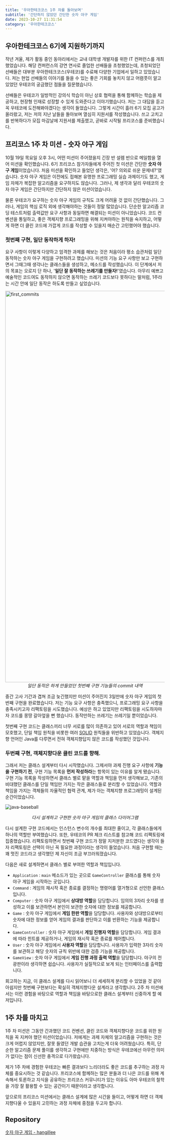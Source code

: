```yaml
---
title: '우아한테크코스 1주 차를 돌아보며'
subtitle: '간단하지 않았던 간단한 숫자 야구 게임'
date: 2023-10-27 11:31:54
category: '우아한테크코스'
---
```


## 우아한테크코스 6기에 지원하기까지

작년 겨울, 제가 활동 중인 동아리에서는 교내 대학생 개발자를 위한 IT 컨퍼런스를 개최했었습니다. 해당 컨퍼런스의 강연 연사로 졸업한 선배들을 초청했었는데, 초청되었던 선배들은 대부분 우아한테크코스(우테코)를 수료해 다양한 기업에서 일하고 있었습니다. 저는 현업 선배들의 이야기를 들을 수 있는 좋은 기회를 놓치지 않고 어렴풋이 알고 있었던 우테코의 궁금했던 점들을 질문했습니다.

선배들은 우테코가 일방적인 강의식 학습이 아닌 상호 협력을 통해 함께하는 학습을 제공하고, 현장형 인재로 성장할 수 있게 도와준다고 이야기했습니다. 저는 그 대답을 듣고 꼭 우테코에 도전해봐야겠다는 생각이 들었습니다. 그렇게 시간이 흘러 6기 모집 공고가 올라왔고, 저는 저의 지난 날들을 돌아보며 열심히 지원서를 작성했습니다. 쓰고 고치고를 반복하다가 모집 마감날에 지원서를 제출헸고, 곧바로 시작될 프리코스를 준비했습니다.

## 프리코스 1주 차 미션 - 숫자 야구 게임

10월 19일 목요일 오후 3시, 어떤 미션이 주어졌을지 긴장 반 설렘 반으로 메일함을 열어 미션을 확인했습니다. 6기 프리코스 참가자들에게 주어진 첫 미션은 간단한 **숫자 야구 게임**이었습니다. 처음 미션을 확인하고 들었던 생각은, '어? 의외로 쉬운 문제네?'였습니다. 숫자 야구 게임은 이전에도 접해본 유명한 프로그래밍 실습 과제이기도 했고, 게임 자체가 복잡한 알고리즘을 요구하지도 않습니다. 그러나, 제 생각과 달리 우테코의 숫자 야구 게임은 간단하지만 간단하지 않은 미션이었습니다.

물론 우테코가 요구하는 숫자 야구 게임의 규칙도 크게 어려울 것 없이 간단했습니다. 그러나, 게임의 핵심 로직 외에 생각해야하는 것들이 정말 많았습니다. 단순한 알고리즘 코딩 테스트처럼 출력값만 요구 사항과 동일하면 해결되는 미션이 아니었습니다. 코드 컨벤션을 통일하고, 좋은 객체지향 프로그래밍을 위해 지켜야하는 원칙을 숙지하고, 어떻게 하면 더 클린 코드에 가깝게 코드를 작성할 수 있을지 매순간 고민했어야 했습니다.

### 첫번째 구현, 일단 동작하게 하자!

요구 사항이 이렇게 다양하고 엄격한 과제를 해보는 것은 처음이라 평소 습관처럼 일단 동작하는 숫자 야구 게임을 구현하려고 했습니다. 미션의 기능 요구 사항만 보고 구현하면서 그때그때 생각나는 클래스들을 생성하고, 메소드를 작성했습니다. 이 단계에서 저의 목표는 오로지 단 하나, '**일단 잘 동작하는 쓰레기를 만들자!**'였습니다. 아무리 예쁘고 예술적인 코드여도 동작하지 않으면 동작하는 쓰레기 코드보다 못하다는 말처럼, 1주라는 시간 안에 일단 동작은 하도록 만들고 싶었습니다.

<img width="1235" alt="first_commits" src="https://github.com/hangillee/coderoad.kr/assets/14046092/4cf92b17-3c80-41d9-b481-3eadcfc0d9d2">

<div align="center"><I>일단 동작은 하게 만들었던 첫번째 구현 기능들의 commit 내역</I></div>

중간 고사 기간과 겹쳐 조금 늦긴했지만 미션이 주어진지 3일만에 숫자 야구 게임의 첫번째 구현을 완료했습니다. 저는 기능 요구 사항은 충족했으니, 프로그래밍 요구 사항을 충족시키고자 리팩토링을 시도했습니다. 예상은 하고 있었지만 리팩토링을 시도하자마자 코드를 몽땅 갈아엎을 뻔 했습니다. 동작만하는 쓰레기는 쓰레기일 뿐이었습니다.

첫번째 구현 코드는 클래스끼리 너무 서로를 많이 의존하고 있어 서로의 역할과 책임이 모호했고, 단일 책임 원칙을 비롯한 여러 [SOLID](https://blog.coderoad.kr/solid) 원칙들을 위반하고 있었습니다. 객체지향 언어인 Java를 다루면서 전혀 객체지향답지 않은 코드를 작성했던 것입니다.

### 두번째 구현, 객체지향다운 클린 코드를 향해.

그래서 저는 클래스 설계부터 다시 시작했습니다. 그제서야 과제 진행 요구 사항에 **기능을 구현하기 전**, 구현 기능 목록을 **먼저 작성하라**는 항목이 있는 이유를 알게 됐습니다. 구현 기능 목록을 작성하면서 클래스 별로 맡을 역할과 책임을 먼저 생각해보고, 기존의 비대했던 클래스를 단일 책임만 가지는 작은 클래스들로 분리할 수 있었습니다. 역할과 책임을 가지는 객체들의 자율적인 협력 관계, 제가 아는 객체지향 프로그래밍이 설계된 순간이었습니다.

![java-baseball](https://github.com/hangillee/coderoad.kr/assets/14046092/ddfe5f6a-f852-46d7-a941-196f7234163b)

<div align="center"><I>다시 설계하고 구현한 숫자 야구 게임의 클래스 다이어그램</I></div>

다시 설계한 구현 코드에서는 인스턴스 변수의 개수를 최대한 줄이고, 각 클래스들에게 하나의 역할만 부여했습니다. 또한, 우테코의 PR 체크 리스트를 참고해 코드 리팩토링에 집중했습니다. 리팩토링하면서 첫번째 구현 코드가 정말 지저분한 코드였다는 생각이 들자 리팩토링은 선택이 아닌 꼭 필요한 과정이라는 생각이 들었습니다. 처음 구현할 때는 꽤 멋진 코드라고 생각했던 제 자신이 조금 부끄러워졌습니다.

다음은 새로 설계하면서 클래스 별로 부여한 역할과 책임입니다.

- `Application` : `main` 메소드가 있는 곳으로 `GameController` 클래스를 통해 숫자 야구 게임을 시작하는 곳입니다.
- `Command` : 게임의 재시작 혹은 종료를 결정하는 명령어를 열거형으로 선언한 클래스입니다.
- `Computer` : 숫자 야구 게임에서 **상대방 역할**을 담당합니다. 임의의 3자리 숫자를 생성하고 이를 보관하면서 본인이 보관한 숫자에 대한 정보를 제공합니다.
- `Game` : 숫자 야구 게임에서 **게임 한판 역할**을 담당합니다. 사용자와 상대방으로부터 숫자에 대한 정보를 얻어 게임의 결과를 판단하고 이를 반환하는 기능을 제공합니다.
- `GameController` : 숫자 야구 게임에서 **게임 진행자 역할**을 담당합니다. 게임 결과에 따라 힌트를 제공하거나, 게임의 재시작 혹은 종료를 제어합니다.
- `User` : 숫자 야구 게임에서 **사용자 역할**을 담당합니다. 사용자가 입력한 3자리 숫자를 보관하고 해당 숫자의 규칙 위반에 대한 검증 기능을 제공합니다.
- `GameView` : 숫자 야구 게임에서 **게임 진행 과정 출력 역할**을 담당합니다. 야구의 전광판이라 생각하면 쉽습니다. 사용자가 실질적으로 보게 되는 인터페이스를 출력합니다.

회고하는 지금, 이 클래스 설계를 다시 읽어보니 더 세세하게 분리할 수 있었을 것 같아 아쉽지만 첫번째 구현보다는 확실히 객체지향다운 설계라고 생각합니다. 2주 차 미션에서는 이런 경험을 바탕으로 역할과 책임을 바탕으로한 클래스 설계부터 신중하게 할 예저입니다.

## 1주 차를 마치고

1주 차 미션은 그동안 간과했던 코드 컨벤션, 클린 코드와 객체지향다운 코드를 위한 원칙을 꼭 지켜야 했던 미션이었습니다. 저에게는 과제 자체의 알고리즘을 구현하는 것은 크게 어렵지 않았지만, 잘못 들였던 개발 습관을 고치는게 더욱 어려웠습니다. 특히, 단순한 알고리즘 문제 풀이를 생각하고 구현에만 치중하는 방식은 우테코에선 아무런 의미가 없다는 점이 신선한 충격으로 다가왔습니다.

제가 1주 차에 경험한 우테코는 빠른 결과보다 느리더라도 좋은 코드를 추구하는 과정 자체를 중요시하는 것 같습니다. 프리코스에 함께하는 많은 분들과 더 나은 코드를 위해 계속해서 토론하고 지식을 공유하는 프리코스 커뮤니티가 있는 이유도 아마 우테코의 철학을 가장 잘 활용할 수 있는 공간이기 때문이라고 생각합니다.

앞으로의 프리코스 미션에서는 클래스 설계에 많은 시간을 들이고, 어떻게 하면 더 객체지향다울 수 있을지 고민하는 과정 자체에 중점을 두고자 합니다.

## Repository

[숫자 야구 게임 - hangillee](https://github.com/hangillee/java-baseball-6/tree/hangillee)
